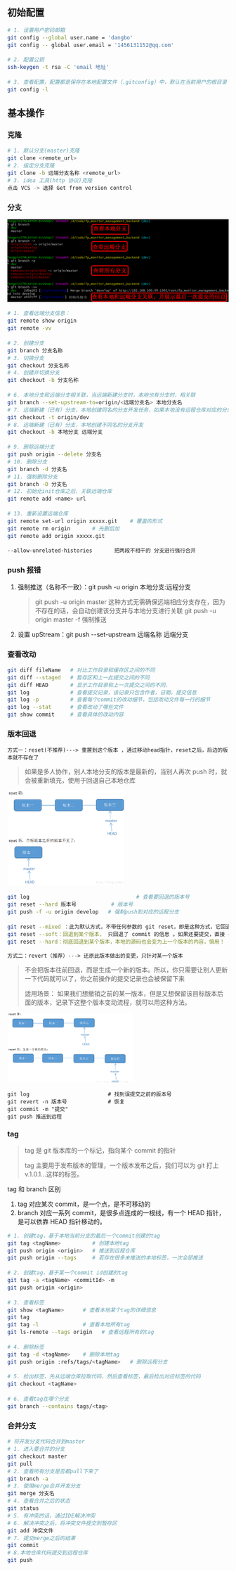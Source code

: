 ## 初始配置

```bash
# 1. 设置用户密码邮箱
git config --global user.name = 'dangbo'
git config -- global user.email = '1456131152@qq.com'

# 2. 配置公钥
ssh-keygen -t rsa -C 'email 地址'

# 3. 查看配置，配置都是保存在本地配置文件（.gitconfig）中，默认在当前用户的根目录
git config -l
```

## 基本操作

### 克隆

```bash
# 1. 默认分支(master)克隆
git clone <remote_url>
# 2. 指定分支克隆
git clone -b 远端分支名称 <remote_url>
# 3. idea 工具(http 协议)克隆
点击 VCS -> 选择 Get from version control
```

### 分支

![image-20201224223547320](../images/Tool/git-branch.png)

```bash
# 1. 查看远端分支信息：
git remote show origin
git remote -vv

# 2. 创建分支
git branch 分支名称
# 3. 切换分支
git checkout 分支名称
# 4. 创建并切换分支
git checkout -b 分支名称

# 6. 本地分支和远端分支相关联，当远端新建分支时，本地也有分支时，相关联
git branch --set-upstream-to=origin/<远端分支名> 本地分支名
# 7. 远端新建（已有）分支，本地创建同名的分支开发任务，如果本地没有远程仓库对应的分支，但是又想拉取，就需要使用该命令，而不能使用git checkout -b 分支名
git checkout -t origin/dev
# 8. 远端新建（已有）分支，本地创建不同名的分支开发
git checkout -b 本地分支 远端分支

# 9. 删除远端分支
git push origin --delete 分支名
# 10. 删除分支
git branch -d 分支名
# 11. 强制删除分支
git branch -D 分支名
# 12. 初始化init仓库之后，关联远端仓库
git remote add <name> url

# 13. 重新设置远端仓库
git remote set-url origin xxxxx.git    # 覆盖的形式
git remote rm origin       # 先删后加
git remote add origin xxxxx.git

--allow-unrelated-histories       把两段不相干的 分支进行强行合并
```

### push 报错

1. 强制推送（名称不一致）：git push -u origin 本地分支:远程分支

   > git push -u origin master
   > 这种方式无需确保远端相应分支存在，因为不存在的话，会自动创建该分支并与本地分支进行关联
   > git push -u origin master -f 强制推送

2. 设置 upStream：git push --set-upstream 远端名称 远端分支

### 查看改动

```bash
git diff fileName  	# 对比工作目录和缓存区之间的不同
git diff --staged	# 暂存区和上一此提交之间的不同
git diff HEAD 		# 显示工作目录和上一次提交之间的不同，
git log    			# 查看提交记录，该记录只包含作者，日期，提交信息
git log -p 			# 查看每个commit的改动细节，包括改动文件每一行的细节
git log --stat 		# 查看改动了哪些文件
git show commit 	# 查看具体的改动内容

```

### 版本回退

`方式一：reset(不推荐)---> 重置到这个版本 ，通过移动head指针，reset之后，后边的版本就不存在了`

> 如果是多人协作，别人本地分支的版本是最新的，当别人再次 push 时，就会被重新填充，使用于回退自己本地仓库

 <img src="../images/Tool/git-reset.png" style="zoom:26%">

```bash
git log 						         # 查看要回退的版本号
git reset --hard 版本号 		   # 版本号
git push -f -u origin develop  	# 强制push到对应的远程分支

git reset --mixed ：此为默认方式，不带任何参数的 git reset，即是这种方式，它回退到某个版本， 只保留源码，回退 commit 和 add 信息
git reset --soft：回退到某个版本， 只回退了 commit 的信息 。如果还要提交，直接 commit 即可
git reset --hard：彻底回退到某个版本，本地的源码也会变为上一个版本的内容，慎用！
```

`方式二：revert（推荐）---> 还原此版本做出的变更，只针对某一个版本`

> 不会把版本往前回退，而是生成一个新的版本。所以，你只需要让别人更新一下代码就可以了，你之前操作的提交记录也会被保留下来
>
> 适用场景： 如果我们想撤销之前的某一版本，但是又想保留该目标版本后面的版本，记录下这整个版本变动流程，就可以用这种方法。

<img src="../images/Tool/git-revert.png" style="zoom:28%">

```shell
git log 						# 找到误提交之前的版本号
git revert -n 版本号			  # 恢复
git commit -m "提交"
git push 推送到远程
```

### tag

> tag 是 git 版本库的一个标记，指向某个 commit 的指针
>
> tag 主要用于发布版本的管理，一个版本发布之后，我们可以为 git 打上 v.1.0.1...这样的标签。

tag 和 branch 区别

1. tag 对应某次 commit，是一个点，是不可移动的
2. branch 对应一系列 commit，是很多点连成的一根线，有一个 HEAD 指针，是可以依靠 HEAD 指针移动的。

```bash
# 1. 创建tag，基于本地当前分支的最后一个commit创建的tag
git tag <tagName>          # 创建本地tag
git push origin <origin>   # 推送到远程仓库
git push origin --tags     # 若存在很多未推送的本地标签，一次全部推送

# 2. 创建tag，基于某一个commit id创建的tag
git tag -a <tagName> <commitId> -m
git push origin <origin>

# 3. 查看标签
git show <tagName>      # 查看本地某个tag的详细信息
git tag
git tag -l              # 查看本地所有tag
git ls-remote --tags origin   # 查看远程所有的tag

# 4. 删除标签
git tag -d <tagName>    # 删除本地tag
git push origin :refs/tags/<tagName>   # 删除远程分支

# 5. 检出标签，先从远端仓库拉取代码，然后查看标签，最后检出对应标签的代码
git checkout <tagName>

# 6. 查看tag在哪个分支
git branch --contains tags/<tag>
```

### 合并分支

```bash
# 将开发分支代码合并到master
# 1. 进入要合并的分支
git checkout master
git pull
# 2. 查看所有分支是否都pull下来了
git branch -a
# 3. 使用merge合并开发分支
git merge 分支名
# 4. 查看合并之后的状态
git status
# 5. 有冲突的话，通过IDE解决冲突
# 6. 解决冲突之后，将冲突文件提交到暂存区
git add 冲突文件
# 7. 提交merge之后的结果
git commit
# 8.本地仓库代码提交到远程仓库
git push
```
